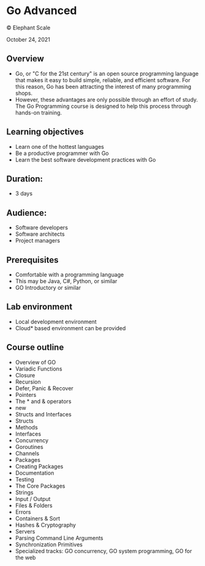 # Go Advanced

© Elephant Scale

October 24, 2021

## Overview

* Go, or "C for the 21st century" is an open source programming language that makes it easy to build simple, reliable, and efficient software.
  For this reason, Go has been attracting the interest of many programming shops.
* However, these advantages are only possible through an effort of study.
  The Go Programming course is designed to help this process through hands-on training.

## Learning objectives

* Learn one of the hottest languages
* Be a productive programmer with Go
* Learn the best software development practices with Go

## Duration:

* 3 days

## Audience:

* Software developers
* Software architects
* Project managers

## Prerequisites

* Comfortable with a programming language
* This may be Java, C#, Python, or similar
* GO Introductory or similar

## Lab environment

* Local development environment
* Cloud* based environment can be provided

## Course outline

* Overview of GO
* Variadic Functions
* Closure
* Recursion
* Defer, Panic & Recover
* Pointers
* The * and & operators
* new
* Structs and Interfaces
* Structs
* Methods
* Interfaces
* Concurrency
* Goroutines
* Channels
* Packages
* Creating Packages
* Documentation
* Testing
* The Core Packages
* Strings
* Input / Output
* Files & Folders
* Errors
* Containers & Sort
* Hashes & Cryptography
* Servers
* Parsing Command Line Arguments
* Synchronization Primitives
* Specialized tracks: GO concurrency, GO system programming, GO for the web